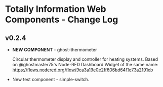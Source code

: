 # Totally Information Web Components - Change Log

## v0.2.4

* **NEW COMPONENT** - ghost-thermometer
  
  Circular thermometer display and controller for heating systems. Based on @ghostmaster75's Node-RED Dashboard Widget of the same name: https://flows.nodered.org/flow/9ca3a19e0e2ff606bd64f1e73a2191eb

* New test component - simple-switch.
